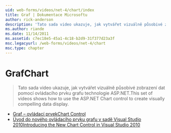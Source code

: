 ```yaml
---
uid: web-forms/videos/net-4/chart/index
title: Graf | Dokumentace Microsoftu
author: rick-anderson
description: 'Tato sada video ukazuje, jak vytvářet vizuálně působivé zobrazení dat pomocí ovládacího prvku grafu technologie ASP.NET.'
ms.author: riande
ms.date: 11/14/2011
ms.assetid: c7ec18e5-45a1-4c18-b2d9-31f377d23a3f
msc.legacyurl: /web-forms/videos/net-4/chart
msc.type: chapter
---
```

<a name="chart"></a><span data-ttu-id="f28d2-103">Graf</span><span class="sxs-lookup"><span data-stu-id="f28d2-103">Chart</span></span>
====================
> <span data-ttu-id="f28d2-104">Tato sada video ukazuje, jak vytvářet vizuálně působivé zobrazení dat pomocí ovládacího prvku grafu technologie ASP.NET.</span><span class="sxs-lookup"><span data-stu-id="f28d2-104">This set of videos shows how to use the ASP.NET Chart control to create visually compelling data display.</span></span>


- [<span data-ttu-id="f28d2-105">Graf – ovládací prvek</span><span class="sxs-lookup"><span data-stu-id="f28d2-105">Chart Control</span></span>](aspnet-4-quick-hit-chart-control.md)
- [<span data-ttu-id="f28d2-106">Úvod do nového ovládacího prvku grafu v sadě Visual Studio 2010</span><span class="sxs-lookup"><span data-stu-id="f28d2-106">Introducing the New Chart Control in Visual Studio 2010</span></span>](aspnet-4-how-do-i-introducing-the-new-chart-control-in-visual-studio-2010.md)
